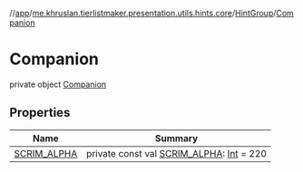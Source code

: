 //[app](../../../../index.md)/[me.khruslan.tierlistmaker.presentation.utils.hints.core](../../index.md)/[HintGroup](../index.md)/[Companion](index.md)

# Companion

private object [Companion](index.md)

## Properties

| Name | Summary |
|---|---|
| [SCRIM_ALPHA](-s-c-r-i-m_-a-l-p-h-a.md) | private const val [SCRIM_ALPHA](-s-c-r-i-m_-a-l-p-h-a.md): [Int](https://kotlinlang.org/api/latest/jvm/stdlib/kotlin/-int/index.html) = 220 |

